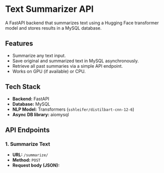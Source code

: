# Text Summarizer API

A FastAPI backend that summarizes text using a Hugging Face transformer model and stores results in a MySQL database.

## Features
- Summarize any text input.
- Save original and summarized text in MySQL asynchronously.
- Retrieve all past summaries via a simple API endpoint.
- Works on GPU (if available) or CPU.

## Tech Stack
- **Backend:** FastAPI
- **Database:** MySQL
- **NLP Model:** Transformers (`sshleifer/distilbart-cnn-12-6`)
- **Async DB library:** aiomysql

## API Endpoints

### 1. Summarize Text
- **URL:** `/summarize/`
- **Method:** `POST`
- **Request body (JSON):**
```json

